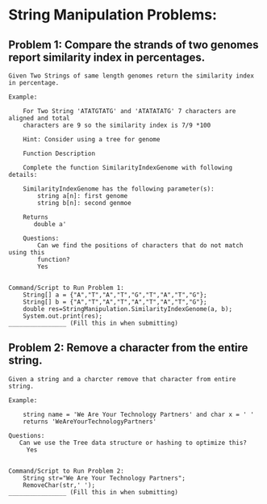 # String Manipulation Problems:

## Problem 1: Compare the strands of two genomes report similarity index in percentages.

    Given Two Strings of same length genomes return the similarity index in percentage.

    Example:

        For Two String 'ATATGTATG' and 'ATATATATG' 7 characters are aligned and total
        characters are 9 so the similarity index is 7/9 *100

        Hint: Consider using a tree for genome

        Function Description

        Complete the function SimilarityIndexGenome with following details:

        SimilarityIndexGenome has the following parameter(s):
            string a[n]: first genome
            string b[n]: second genmoe

        Returns
           double a'

        Questions:
            Can we find the positions of characters that do not match using this
            function?
            Yes


    Command/Script to Run Problem 1:
        String[] a = {"A","T","A","T","G","T","A","T","G"};
        String[] b = {"A","T","A","T","A","T","A","T","G"};
        double res=StringManipulation.SimilarityIndexGenome(a, b);
        System.out.print(res);
    ________________ (Fill this in when submitting)

## Problem 2: Remove a character from the entire string.

    Given a string and a charcter remove that character from entire string.

    Example:

        string name = 'We Are Your Technology Partners' and char x = ' '
        returns 'WeAreYourTechnologyPartners'

    Questions:
       Can we use the Tree data structure or hashing to optimize this?
         Yes


    Command/Script to Run Problem 2: 
        String str="We Are Your Technology Partners";
        RemoveChar(str,' ');
    ________________ (Fill this in when submitting)
